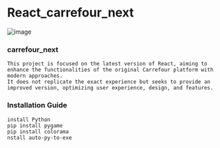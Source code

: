 # React_carrefour_next

![image](https://github.com/user-attachments/assets/97ea9788-6a05-4cbc-b9eb-a9c394aaecdc)

### carrefour_next
```
This project is focused on the latest version of React, aiming to enhance the functionalities of the original Carrefour platform with modern approaches.
It does not replicate the exact experience but seeks to provide an improved version, optimizing user experience, design, and features.

```
### Installation Guide
```
install Python
pip install pygame
pip install colorama
nstall auto-py-to-exe
```

